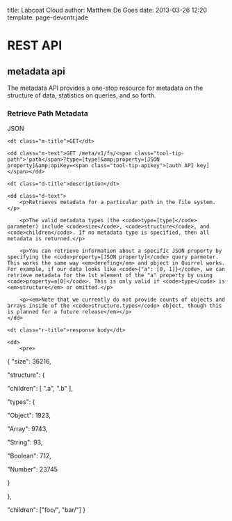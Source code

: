 title: Labcoat Cloud
author: Matthew De Goes
date: 2013-03-26 12:20
template: page-devcntr.jade

<div>
<h1>REST API</h1>
<h2>metadata api</h2>

<p>The metadata API provides a one-stop resource for metadata on the structure of data, statistics on queries, and so forth.</p>

<h3>Retrieve Path Metadata</h3>

<dl class="api-call-json">
    <dt class="button-json">JSON</dt>

    <dt class="m-title">GET</dt>

    <dd class="m-text">GET /meta/v1/fs/<span class="tool-tip-path">'path</span>?type=[type]&amp;property=[JSON property]&amp;apiKey=<span class="tool-tip-apikey">[auth API key]</span></dd>

    <dt class="d-title">description</dt>

    <dd class="d-text">
        <p>Retrieves metadata for a particular path in the file system.</p>

        <p>The valid metadata types (the <code>type=[type]</code> parameter) include <code>size</code>, <code>structure</code>, and <code>children</code>. If no metadata type is specified, then all metadata is returned.</p>

        <p>You can retrieve information about a specific JSON property by specifying the <code>property=[JSON property]</code> query parmeter. This works the same way <em>derefing</em> and object in Quirrel works. For example, if our data looks like <code>{"a": [0, 1]}</code>, we can retrieve metadata for the 1st element of the "a" property by using <code>property=a[0]</code>. This is only valid if <code>type</code> is <em>structure</em> or omitted.</p>

        <p><em>Note that we currently do not provide counts of objects and arrays inside of the <code>structure.types</code> object, though this is planned for a future release</em></p>
    </dd>

    <dt class="r-title">response body</dt>

    <dd>
        <pre>
{
"size": 36216,

"structure": {

"children": [ ".a", ".b" ],

"types": {

"Object": 1923,

"Array": 9743,

"String": 93,

"Boolean": 712,

"Number": 23745

}

},

"children": ["foo/", "bar/"]
}
</pre>
    </dd>
</dl>
</div>